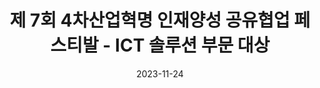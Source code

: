 ---
title: 제 7회 4차산업혁명 인재양성 공유협업 페스티발 - ICT 솔루션 부문 대상
summary: 2023년 11월
date: 2023-11-24
type: docs
math: false

url_pdf: awards/2023_4차 산업혁명 공유협업 페스티벌_대상(ICT솔루션부문).pdf
---